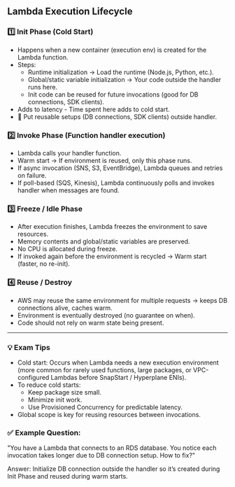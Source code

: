## Lambda Execution Lifecycle

### 1️⃣ Init Phase (Cold Start)
- Happens when a new container (execution env) is created for the Lambda function.
- Steps:
  - Runtime initialization → Load the runtime (Node.js, Python, etc.). 
  - Global/static variable initialization → Your code outside the handler runs here. 
  - Init code can be reused for future invocations (good for DB connections, SDK clients).
- Adds to latency - Time spent here adds to cold start.
- 🧠 Put reusable setups (DB connections, SDK clients) outside handler.

### 2️⃣ Invoke Phase (Function handler execution)
- Lambda calls your handler function.
- Warm start → If environment is reused, only this phase runs.
- If async invocation (SNS, S3, EventBridge), Lambda queues and retries on failure.
- If poll-based (SQS, Kinesis), Lambda continuously polls and invokes handler when messages are found.

### 3️⃣ Freeze / Idle Phase
- After execution finishes, Lambda freezes the environment to save resources.
- Memory contents and global/static variables are preserved.
- No CPU is allocated during freeze.
- If invoked again before the environment is recycled → Warm start (faster, no re-init).

### 4️⃣ Reuse / Destroy
- AWS may reuse the same environment for multiple requests → keeps DB connections alive, caches warm.
- Environment is eventually destroyed (no guarantee on when).
- Code should not rely on warm state being present.

---

### 💡 Exam Tips

- Cold start: Occurs when Lambda needs a new execution environment (more common for rarely used functions, large packages, or VPC-configured Lambdas before SnapStart / Hyperplane ENIs).
- To reduce cold starts:
  - Keep package size small. 
  - Minimize init work. 
  - Use Provisioned Concurrency for predictable latency. 
- Global scope is key for reusing resources between invocations.

### ✅ Example Question:
"You have a Lambda that connects to an RDS database. You notice each invocation takes longer due to DB connection setup. How to fix?"

Answer: Initialize DB connection outside the handler so it’s created during Init Phase and reused during warm starts.

